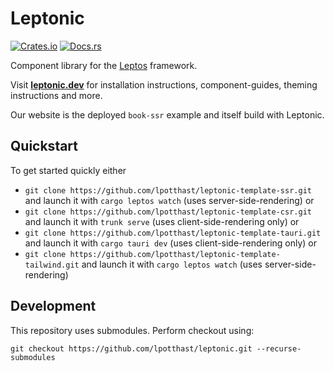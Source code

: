 # Leptonic

<!-- ![Build](https://gitlab.com/lukaspotthast/leptonic/badges/main/pipeline.svg) -->
[![Crates.io](https://img.shields.io/crates/v/leptonic)](https://crates.io/crates/leptonic)
[![Docs.rs](https://docs.rs/leptonic/badge.svg)](https://docs.rs/leptonic)

Component library for the [Leptos](https://github.com/leptos-rs/leptos) framework.

Visit **[leptonic.dev](https://leptonic.dev)** for installation instructions, component-guides, theming instructions and more.

Our website is the deployed `book-ssr` example and itself build with Leptonic.

## Quickstart

To get started quickly either

- `git clone https://github.com/lpotthast/leptonic-template-ssr.git` and launch it with `cargo leptos watch` (uses server-side-rendering) or
- `git clone https://github.com/lpotthast/leptonic-template-csr.git` and launch it with `trunk serve` (uses client-side-rendering only) or
- `git clone https://github.com/lpotthast/leptonic-template-tauri.git` and launch it with `cargo tauri dev` (uses client-side-rendering only) or
- `git clone https://github.com/lpotthast/leptonic-template-tailwind.git` and launch it with `cargo leptos watch` (uses server-side-rendering)

## Development

This repository uses submodules. Perform checkout using:

    git checkout https://github.com/lpotthast/leptonic.git --recurse-submodules
